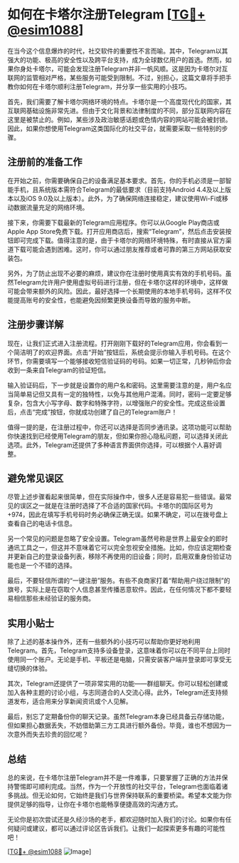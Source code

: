 # 如何在卡塔尔注册Telegram [[TG💪+ @esim1088](https://t.me/s/esim1088)]

在当今这个信息爆炸的时代，社交软件的重要性不言而喻。其中，Telegram以其强大的功能、极高的安全性以及跨平台支持，成为全球数亿用户的首选。然而，如果你身处卡塔尔，可能会发现注册Telegram并非一帆风顺。这是因为卡塔尔对互联网的监管相对严格，某些服务可能受到限制。不过，别担心，这篇文章将手把手教你如何在卡塔尔顺利注册Telegram，并分享一些实用的小技巧。

首先，我们需要了解卡塔尔网络环境的特点。卡塔尔是一个高度现代化的国家，其互联网基础设施非常先进。但由于文化背景和法律制度的不同，部分互联网内容在这里是被禁止的。例如，某些涉及政治敏感话题或色情内容的网站可能会被封锁。因此，如果你想使用Telegram这类国际化的社交平台，就需要采取一些特别的步骤。

## 注册前的准备工作

在开始之前，你需要确保自己的设备满足基本要求。首先，你的手机必须是一部智能手机，且系统版本需符合Telegram的最低要求（目前支持Android 4.4及以上版本以及iOS 9.0及以上版本）。此外，为了确保网络连接稳定，建议使用Wi-Fi或移动数据流量充足的网络环境。

接下来，你需要下载最新的Telegram应用程序。你可以从Google Play商店或Apple App Store免费下载。打开应用商店后，搜索“Telegram”，然后点击安装按钮即可完成下载。值得注意的是，由于卡塔尔的网络环境特殊，有时直接从官方渠道下载可能会遇到困难。这时，你可以通过朋友推荐或者可靠的第三方网站获取安装包。

另外，为了防止出现不必要的麻烦，建议你在注册时使用真实有效的手机号码。虽然Telegram允许用户使用虚拟号码进行注册，但在卡塔尔这样的环境中，这样做可能会带来额外的风险。因此，最好选择一个长期使用的本地手机号码，这样不仅能提高账号的安全性，也能避免因频繁更换设备而导致的服务中断。

## 注册步骤详解

现在，让我们正式进入注册流程。打开刚刚下载好的Telegram应用，你会看到一个简洁明了的欢迎界面。点击“开始”按钮后，系统会提示你输入手机号码。在这个环节，你需要填写一个能够接收短信验证码的号码。如果一切正常，几秒钟后你会收到一条来自Telegram的验证短信。

输入验证码后，下一步就是设置你的用户名和密码。这里需要注意的是，用户名应当简单易记但又具有一定的独特性，以免与其他用户混淆。同时，密码一定要足够复杂，包含大小写字母、数字和特殊字符，以增强账户的安全性。完成这些设置后，点击“完成”按钮，你就成功创建了自己的Telegram账户！

值得一提的是，在注册过程中，你还可以选择是否同步通讯录。这项功能可以帮助你快速找到已经使用Telegram的朋友，但如果你担心隐私问题，可以选择关闭此选项。此外，Telegram还提供了多种语言界面供你选择，可以根据个人喜好调整。

## 避免常见误区

尽管上述步骤看起来很简单，但在实际操作中，很多人还是容易犯一些错误。最常见的误区之一就是在注册时选择了不合适的国家代码。卡塔尔的国际区号为+974，因此在填写手机号码时务必确保正确无误。如果不确定，可以在拨号盘上查看自己的电话卡信息。

另一个常见的问题是忽略了安全设置。Telegram虽然号称是世界上最安全的即时通讯工具之一，但这并不意味着它可以完全忽视安全措施。比如，你应该定期检查并更新自己的登录设备列表，移除不再使用的旧设备；同时，启用双重身份验证功能也是一个不错的选择。

最后，不要轻信所谓的“一键注册”服务。有些不良商家打着“帮助用户绕过限制”的旗号，实际上是在窃取个人信息甚至传播恶意软件。因此，在任何情况下都不要轻易相信那些未经验证的服务商。

## 实用小贴士

除了上述的基本操作外，还有一些额外的小技巧可以帮助你更好地利用Telegram。首先，Telegram支持多设备登录，这意味着你可以在不同平台上同时使用同一个账户。无论是手机、平板还是电脑，只需安装客户端并登录即可享受无缝切换的体验。

其次，Telegram还提供了一项非常实用的功能——群组聊天。你可以轻松创建或加入各种主题的讨论小组，与志同道合的人交流心得。此外，Telegram还支持频道发布，适合用来分享新闻资讯或个人见解。

最后，别忘了定期备份你的聊天记录。虽然Telegram本身已经具备云存储功能，但如果担心数据丢失，不妨借助第三方工具进行额外备份。毕竟，谁也不想因为一次意外而失去珍贵的回忆呢？

## 总结

总的来说，在卡塔尔注册Telegram并不是一件难事，只要掌握了正确的方法并保持警惕即可顺利完成。当然，作为一个开放性的社交平台，Telegram也面临着诸多挑战。但无论如何，它始终是我们与世界保持联系的重要桥梁。希望本文能为你提供足够的指导，让你在卡塔尔也能畅享便捷高效的沟通方式。

无论你是初次尝试还是久经沙场的老手，都欢迎随时加入我们的讨论。如果你有任何疑问或建议，都可以通过评论区告诉我们。让我们一起探索更多有趣的可能性吧！

[[TG💪+ @esim1088](https://t.me/s/esim1088) ![Image](https://i.postimg.cc/4NQfJmqS/Snipaste-2025-05-13-00-14-12.png)]